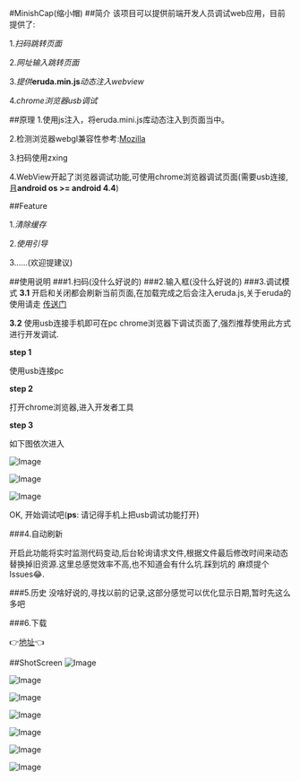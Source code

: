 #MinishCap(缩小帽)
##简介
该项目可以提供前端开发人员调试web应用，目前提供了:

1.*扫码跳转页面*

2.*网址输入跳转页面*

3.*提供***eruda.min.js***动态注入webview*

4.*chrome浏览器usb调试*

##原理
1.使用js注入，将eruda.mini.js库动态注入到页面当中。

2.检测浏览器webgl兼容性参考:[Mozilla](https://developer.mozilla.org/en-US/Learn/WebGL/By_example/Detect_WebGL)

3.扫码使用zxing

4.WebView开起了浏览器调试功能,可使用chrome浏览器调试页面(需要usb连接,且**android os >= android 4.4**)

##Feature

1.*清除缓存*

2.*使用引导*

3......(欢迎提建议)

##使用说明
###1.扫码(没什么好说的)
###2.输入框(没什么好说的)
###3.调试模式
**3.1** 开启和关闭都会刷新当前页面,在加载完成之后会注入eruda.js,关于eruda的使用请走 [传送门](https://github.com/liriliri/eruda/blob/master/doc/Readme_CH.md)

**3.2** 使用usb连接手机即可在pc chrome浏览器下调试页面了,强烈推荐使用此方式进行开发调试. 

**step 1**

使用usb连接pc

**step 2**

打开chrome浏览器,进入开发者工具

**step 3**

如下图依次进入

![Image][7]

![Image][8]

![Image][9]

OK, 开始调试吧(**ps**: 请记得手机上把usb调试功能打开)

###4.自动刷新

开启此功能将实时监测代码变动,后台轮询请求文件,根据文件最后修改时间来动态替换掉旧资源.这里总感觉效率不高,也不知道会有什么坑.踩到坑的
麻烦提个Issues😂.

###5.历史
没啥好说的,寻找以前的记录,这部分感觉可以优化显示日期,暂时先这么多吧

###6.下载

👉[地址](http://fir.im/usvf)👈

##ShotScreen
![Image][0]

![Image][1]

![Image][2]

![Image][3]

![Image][4]

![Image][5]

![Image][6]

[0]: https://raw.githubusercontent.com/liang3472/Fe_WebViewTools_Pro/master/screenshot/0.pic.jpg
[1]: https://raw.githubusercontent.com/liang3472/Fe_WebViewTools_Pro/master/screenshot/1.pic.jpg
[2]: https://raw.githubusercontent.com/liang3472/Fe_WebViewTools_Pro/master/screenshot/2.pic.jpg
[3]: https://raw.githubusercontent.com/liang3472/Fe_WebViewTools_Pro/master/screenshot/3.pic.jpg
[4]: https://raw.githubusercontent.com/liang3472/Fe_WebViewTools_Pro/master/screenshot/4.pic.jpg
[5]: https://raw.githubusercontent.com/liang3472/Fe_WebViewTools_Pro/master/screenshot/5.pic.jpg
[6]: https://raw.githubusercontent.com/liang3472/Fe_WebViewTools_Pro/master/screenshot/6.pic.jpg
[7]: https://raw.githubusercontent.com/liang3472/Fe_WebViewTools_Pro/master/screenshot/step01.png
[8]: https://raw.githubusercontent.com/liang3472/Fe_WebViewTools_Pro/master/screenshot/step02.png
[9]: https://raw.githubusercontent.com/liang3472/Fe_WebViewTools_Pro/master/screenshot/step03.png

